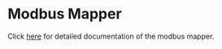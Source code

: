 
# Modbus Mapper

Click [here](https://github.com/kubeedge/kubeedge/blob/master/docs/mappers/modbus_mapper.md#modbus-mapper) for detailed documentation of the modbus mapper.